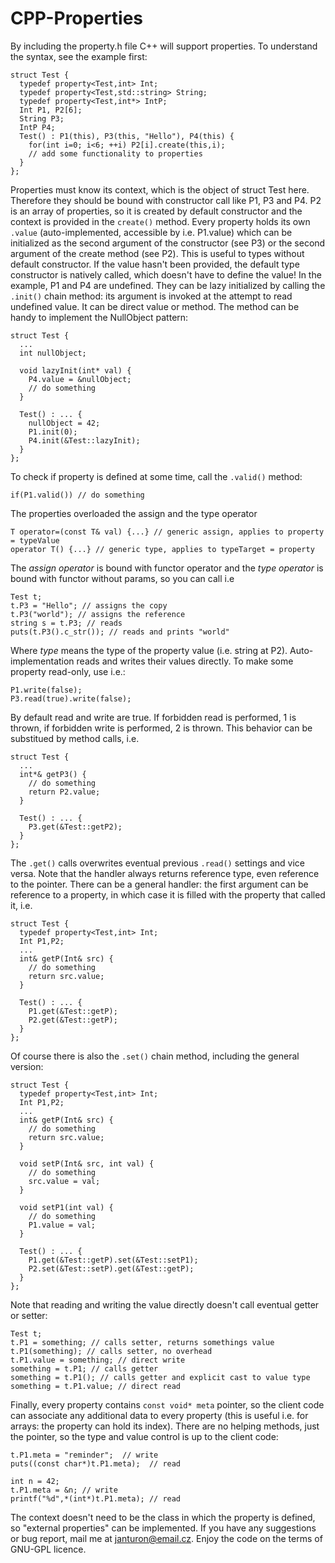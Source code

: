 CPP-Properties
==============
By including the property.h file C++ will support properties. To understand the syntax, see the example first:

    struct Test {
      typedef property<Test,int> Int;
      typedef property<Test,std::string> String;
      typedef property<Test,int*> IntP;
      Int P1, P2[6];
      String P3;
      IntP P4;
      Test() : P1(this), P3(this, "Hello"), P4(this) {
        for(int i=0; i<6; ++i) P2[i].create(this,i);
        // add some functionality to properties
      }
    };

Properties must know its context, which is the object of struct Test here. Therefore they should be bound with constructor call like P1, P3 and P4. P2 is an array of properties, so it is created by default constructor and the context is provided in the `create()` method.
Every property holds its own `.value` (auto-implemented, accessible by i.e. P1.value) which can be initialized as the second argument of the constructor (see P3) or the second argument of the create method (see P2). This is useful to types without default constructor. If the value hasn't been provided, the default type constructor is natively called, which doesn't have to define the value! In the example, P1 and P4 are undefined. They can be lazy initialized by calling the `.init()` chain method: its argument is invoked at the attempt to read undefined value. It can be direct value or method. The method can be handy to implement the NullObject pattern:

    struct Test {
      ...
      int nullObject;

      void lazyInit(int* val) {
        P4.value = &nullObject;
        // do something
      }

      Test() : ... {
        nullObject = 42;
        P1.init(0);
        P4.init(&Test::lazyInit);
      }
    };

To check if property is defined at some time, call the `.valid()` method:

    if(P1.valid()) // do something

The properties overloaded the assign and the type operator

    T operator=(const T& val) {...} // generic assign, applies to property = typeValue
    operator T() {...} // generic type, applies to typeTarget = property

The *assign operator* is bound with functor operator and the *type operator* is bound with functor without params, so you can call i.e

    Test t;
    t.P3 = "Hello"; // assigns the copy
    t.P3("world"); // assigns the reference
    string s = t.P3; // reads
    puts(t.P3().c_str()); // reads and prints "world"
  
Where *type* means the type of the property value (i.e. string at P2). Auto-implementation reads and writes their values directly. To make some property read-only, use i.e.:

    P1.write(false);
    P3.read(true).write(false);

By default read and write are true. If forbidden read is performed, 1 is thrown, if forbidden write is performed, 2 is thrown. This behavior can be substitued by method calls, i.e.

    struct Test {
      ...
      int*& getP3() {
        // do something
        return P2.value;
      }

      Test() : ... {
        P3.get(&Test::getP2);
      }
    };

The `.get()` calls overwrites eventual previous `.read()` settings and vice versa. Note that the handler always returns reference type, even reference to the pointer. There can be a general handler: the first argument can be reference to a property, in which case it is filled with the property that called it, i.e.

    struct Test {
      typedef property<Test,int> Int;
      Int P1,P2;
      ...
      int& getP(Int& src) {
        // do something
        return src.value;
      }

      Test() : ... {
        P1.get(&Test::getP);
        P2.get(&Test::getP);
      }
    };

Of course there is also the `.set()` chain method, including the general version:

    struct Test {
      typedef property<Test,int> Int;
      Int P1,P2;
      ...
      int& getP(Int& src) {
        // do something
        return src.value;
      }

      void setP(Int& src, int val) {
        // do something
        src.value = val;
      }

      void setP1(int val) {
        // do something
        P1.value = val;
      }

      Test() : ... {
        P1.get(&Test::getP).set(&Test::setP1);
        P2.set(&Test::setP).get(&Test::getP);
      }
    };

Note that reading and writing the value directly doesn't call eventual getter or setter:

    Test t;
    t.P1 = something; // calls setter, returns somethings value
    t.P1(something); // calls setter, no overhead
    t.P1.value = something; // direct write
    something = t.P1; // calls getter
    something = t.P1(); // calls getter and explicit cast to value type
    something = t.P1.value; // direct read

Finally, every property contains `const void* meta` pointer, so the client code can associate any additional data to every property (this is useful i.e. for arrays: the property can hold its index). There are no helping methods, just the pointer, so the type and value control is up to the client code:

    t.P1.meta = "reminder";  // write
    puts((const char*)t.P1.meta);  // read

    int n = 42;
    t.P1.meta = &n; // write
    printf("%d",*(int*)t.P1.meta); // read

The context doesn't need to be the class in which the property is defined, so "external properties" can be implemented. If you have any suggestions or bug report, mail me at janturon@email.cz. Enjoy the code on the terms of GNU-GPL licence.
